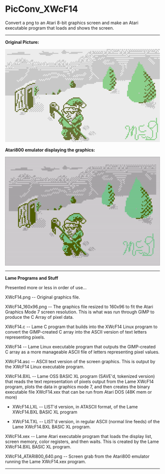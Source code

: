 # PicConv_XWcF14

Convert a png to an Atari 8-bit graphics screen and make an Atari executable program that loads and shows the screen.

---

**Original Picture:**

[![OriginalPic](https://github.com/kenjennings/PicConv_XWcF14/blob/main/XWcF14.png)](#features)

**Atari800 emulator displaying the graphics:**

[![AtariPic](https://github.com/kenjennings/PicConv_XWcF14/blob/main/XWcF14_ATARI800_640.png)](#features)

---

**Lame Programs and Stuff**

Presented more or less in order of use...

XWcF14.png -- Original graphics file.

XWcF14_160x96.png -- The graphics file resized to 160x96 to fit the Atari Graphics Mode 7 screen resolution.   This is what was run through GIMP to produce the C Array of pixel data.

XWcF14.c -- Lame C program that builds into the XWcF14 Linux program to convert the GIMP-created C array into the ASCII version of text letters representing pixels.

XWcF14 -- Lame Linux executable program that outputs the GIMP-created C array as a more manageable ASCII file of letters representing pixel values.

XWcF14.asc -- ASCII text version of the screen graphics.  This is output by the XWcF14 Linux executable program.

XWcF14.BXL -- Lame OSS BASIC XL program (SAVE'd, tokenized version) that reads the text representation of pixels output from the Lame XWcF14 program, plots the data in graphics mode 7, and then creates the binary executable file XWcF14.xex that can be run from Atari DOS (48K mem or more)

- XWcF14.LXL -- LIST'd version, in ATASCII format, of the Lame XWcF14.BXL BASIC XL program 

- XWcF14.TXL -- LIST'd version, in regular ASCII (normal line feeds) of the Lame XWcF14.BXL BASIC XL program.

XWcF14.xex -- Lame Atari executable program that loads the display list, screen memory, color registers, and then waits.  This is created by the Lame XWcF14.BXL BASIC XL program.

XWcF14_ATARI800_640.png -- Screen grab from the Atari800 emulator running the Lame XWcF14.xex program.

---
